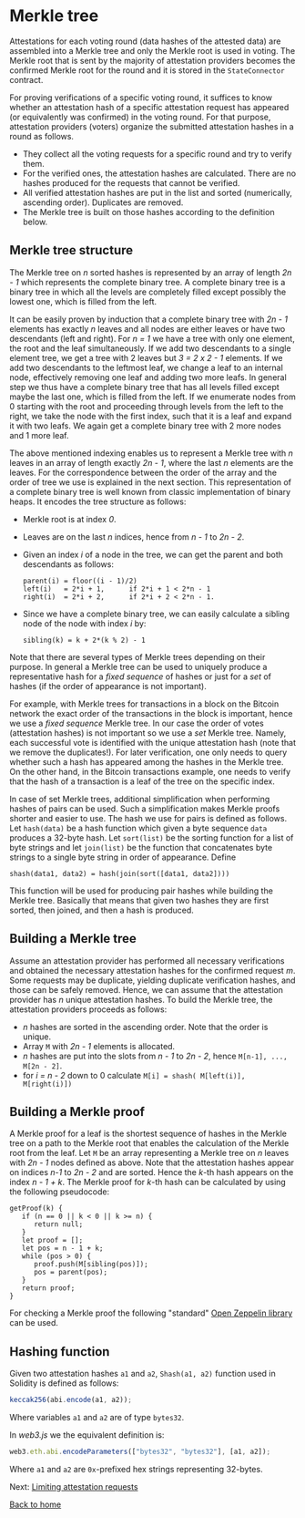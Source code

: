 # Merkle tree

Attestations for each voting round (data hashes of the attested data) are assembled into a Merkle tree and only the Merkle root is used in voting. The Merkle root that is sent by the majority of attestation providers becomes the confirmed Merkle root for the round and it is stored in the `StateConnector` contract.

For proving verifications of a specific voting round, it suffices to know whether an attestation hash of a specific attestation request has appeared (or equivalently was confirmed) in the voting round.
For that purpose, attestation providers (voters) organize the submitted attestation hashes in a round as follows.

- They collect all the voting requests for a specific round and try to verify them.
- For the verified ones, the attestation hashes are calculated. There are no hashes produced for the requests that cannot be verified.
- All verified attestation hashes are put in the list and sorted (numerically, ascending order). Duplicates are removed.
- The Merkle tree is built on those hashes according to the definition below.

## Merkle tree structure

The Merkle tree on _n_ sorted hashes is represented by an array of length _2n - 1_ which represents the complete binary tree. A complete binary tree is a binary tree in which all the levels are completely filled except possibly the lowest one, which is filled from the left.

It can be easily proven by induction that a complete binary tree with _2n - 1_ elements has exactly _n_ leaves and all nodes are either leaves or have two descendants (left and right). For _n = 1_ we have a tree with only one element, the root and the leaf simultaneously. If we add two descendants to a single element tree, we get a tree with 2 leaves but _3 = 2 x 2 - 1_ elements. If we add two descendants to the leftmost leaf, we change a leaf to an internal node, effectively removing one leaf and adding two more leafs. In general step we thus have a complete binary tree that has all levels filled except maybe the last one, which is filled from the left. If we enumerate nodes from 0 starting with the root and proceeding through levels from the left to the right, we take the node with the first index, such that it is a leaf and expand it with two leafs. We again get a complete binary tree with 2 more nodes and 1 more leaf.

The above mentioned indexing enables us to represent a Merkle tree with _n_ leaves in an array of length exactly _2n - 1_, where the last _n_ elements are the leaves. For the correspondence between the order of the array and the order of tree we use is explained in the next section. This representation of a complete binary tree is well known from classic implementation of binary heaps. It encodes the tree structure as follows:

- Merkle root is at index _0_.
- Leaves are on the last _n_ indices, hence from _n - 1_ to _2n - 2_.
- Given an index _i_ of a node in the tree, we can get the parent and both descendants as follows:

  ```text
  parent(i) = floor((i - 1)/2)
  left(i)   = 2*i + 1,      if 2*i + 1 < 2*n - 1
  right(i)  = 2*i + 2,      if 2*i + 2 < 2*n - 1.
  ```

- Since we have a complete binary tree, we can easily calculate a sibling node of the node with index _i_ by:

  ```text
  sibling(k) = k + 2*(k % 2) - 1
  ```

Note that there are several types of Merkle trees depending on their purpose. In general a Merkle tree can be used to uniquely produce a representative hash for a _fixed sequence_ of hashes or just for a _set_ of hashes (if the order of appearance is not important).

For example, with Merkle trees for transactions in a block on the Bitcoin network the exact order of the transactions in the block is important, hence we use a _fixed sequence_ Merkle tree. In our case the order of votes (attestation hashes) is not important so we use a _set_ Merkle tree. Namely, each successful vote is identified with the unique attestation hash (note that we remove the duplicates!). For later verification, one only needs to query whether such a hash has appeared among the hashes in the Merkle tree. On the other hand, in the Bitcoin transactions example, one needs to verify that the hash of a transaction is a leaf of the tree on the specific index.

In case of set Merkle trees, additional simplification when performing hashes of pairs can be used. Such a simplification makes Merkle proofs shorter and easier to use. The hash we use for pairs is defined as follows. Let `hash(data)` be a hash function which given a byte sequence `data` produces a 32-byte hash. Let `sort(list)` be the sorting function for a list of byte strings and let `join(list)` be the function that concatenates byte strings to a single byte string in order of appearance. Define

```text
shash(data1, data2) = hash(join(sort([data1, data2])))
```

This function will be used for producing pair hashes while building the Merkle tree. Basically that means that given two hashes they are first sorted, then joined, and then a hash is produced.

## Building a Merkle tree

Assume an attestation provider has performed all necessary verifications and obtained the necessary attestation hashes for the confirmed request _m_. Some requests may be duplicate, yielding duplicate verification hashes, and those can be safely removed. Hence, we can assume that the attestation provider has _n_ unique attestation hashes. To build the Merkle tree, the attestation providers proceeds as follows:

- _n_ hashes are sorted in the ascending order. Note that the order is unique.
- Array `M` with _2n - 1_ elements is allocated.
- _n_ hashes are put into the slots from _n - 1_ to _2n - 2_, hence `M[n-1], ..., M[2n - 2]`.
- for _i = n - 2_ down to 0 calculate `M[i] = shash( M[left(i)], M[right(i)])`

## Building a Merkle proof

A Merkle proof for a leaf is the shortest sequence of hashes in the Merkle tree on a path to the Merkle root that enables the calculation of the Merkle root from the leaf. Let `M` be an array representing a Merkle tree on _n_ leaves with _2n - 1_ nodes defined as above. Note that the attestation hashes appear on indices _n-1_ to _2n - 2_ and are sorted. Hence the _k_-th hash appears on the index _n - 1 + k_. The Merkle proof for _k_-th hash can be calculated by using the following pseudocode:

```text
getProof(k) {
   if (n == 0 || k < 0 || k >= n) {
      return null;
   }
   let proof = [];
   let pos = n - 1 + k;
   while (pos > 0) {
      proof.push(M[sibling(pos)]);
      pos = parent(pos);
   }
   return proof;
}
```

For checking a Merkle proof the following "standard" [Open Zeppelin library](https://github.com/OpenZeppelin/openzeppelin-contracts/blob/master/contracts/utils/cryptography/MerkleProof.sol) can be used.

## Hashing function

Given two attestation hashes `a1` and `a2`, `Shash(a1, a2)` function used in Solidity is defined as follows:

```javascript
keccak256(abi.encode(a1, a2));
```

Where variables `a1` and `a2` are of type `bytes32`.

In _web3.js_ we the equivalent definition is:

```javascript
web3.eth.abi.encodeParameters(["bytes32", "bytes32"], [a1, a2]);
```

Where `a1` and `a2` are `0x`-prefixed hex strings representing 32-bytes.

Next: [Limiting attestation requests](./attestation-limiter.md)

[Back to home](../README.md)
